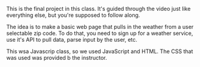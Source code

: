 
This is the final project in this class.  It's guided through the video just like everything else, but you're supposed to follow along.

The idea is to make a basic web page that pulls in the weather from a user selectable zip code.  To do that, you need to sign up for a weather service, use it's API to pull data, parse input by the user, etc.

This wsa Javascrip class, so we used JavaScript and HTML.  The CSS that was used was provided b the instructor.

